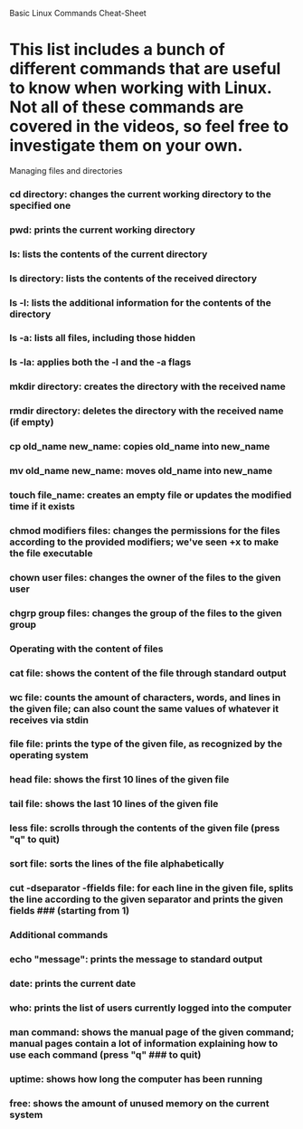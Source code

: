 Basic Linux Commands Cheat-Sheet
# This list includes a bunch of different commands that are useful to know when working with Linux. Not all of these commands are covered in the videos, so feel free to investigate them on your own.

Managing files and directories
### cd directory: changes the current working directory to the specified one
### pwd: prints the current working directory
### ls: lists the contents of the current directory
### ls directory: lists the contents of the received directory
### ls -l: lists the additional information for the contents of the directory
### ls -a: lists all files, including those hidden
### ls -la: applies both the -l and the -a flags
### mkdir directory: creates the directory with the received name
### rmdir directory: deletes the directory with the received name (if empty)
### cp old_name new_name: copies old_name into new_name
### mv old_name new_name: moves old_name into new_name
### touch file_name: creates an empty file or updates the modified time if it exists
### chmod modifiers files: changes the permissions for the files according to the provided modifiers; we've seen +x to make the file executable
### chown user files: changes the owner of the files to the given user
### chgrp group files: changes the group of the files to the given group
### Operating with the content of files
### cat file: shows the content of the file through standard output
### wc file: counts the amount of characters, words, and lines in the given file; can also count the same values of whatever it receives via stdin
### file file: prints the type of the given file, as recognized by the operating system
### head file: shows the first 10 lines of the given file
### tail file: shows the last 10 lines of the given file
### less file: scrolls through the contents of the given file (press "q" to quit)
### sort file: sorts the lines of the file alphabetically
### cut -dseparator -ffields file: for each line in the given file, splits the line according to the given separator and prints the given fields ### (starting from 1)
### Additional commands
### echo "message": prints the message to standard output
### date: prints the current date
### who: prints the list of users currently logged into the computer
### man command: shows the manual page of the given command; manual pages contain a lot of information explaining how to use each command (press "q" ### to quit)
### uptime: shows how long the computer has been running
### free: shows the amount of unused memory on the current system
